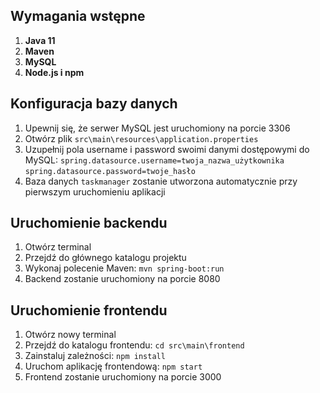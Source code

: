 ## Wymagania wstępne
1. **Java 11**
2. **Maven**
3. **MySQL**
4. **Node.js i npm**

## Konfiguracja bazy danych

1. Upewnij się, że serwer MySQL jest uruchomiony na porcie 3306
2. Otwórz plik `src\main\resources\application.properties`
3. Uzupełnij pola username i password swoimi danymi dostępowymi do MySQL:
   `spring.datasource.username=twoja_nazwa_użytkownika`
   `spring.datasource.password=twoje_hasło`
4. Baza danych `taskmanager` zostanie utworzona automatycznie przy pierwszym uruchomieniu aplikacji

## Uruchomienie backendu

1. Otwórz terminal
2. Przejdź do głównego katalogu projektu
3. Wykonaj polecenie Maven: `mvn spring-boot:run`
4. Backend zostanie uruchomiony na porcie 8080
   
## Uruchomienie frontendu
1. Otwórz nowy terminal
2. Przejdź do katalogu frontendu: `cd src\main\frontend`
3. Zainstaluj zależności: `npm install`
4. Uruchom aplikację frontendową: `npm start`
5. Frontend zostanie uruchomiony na porcie 3000
